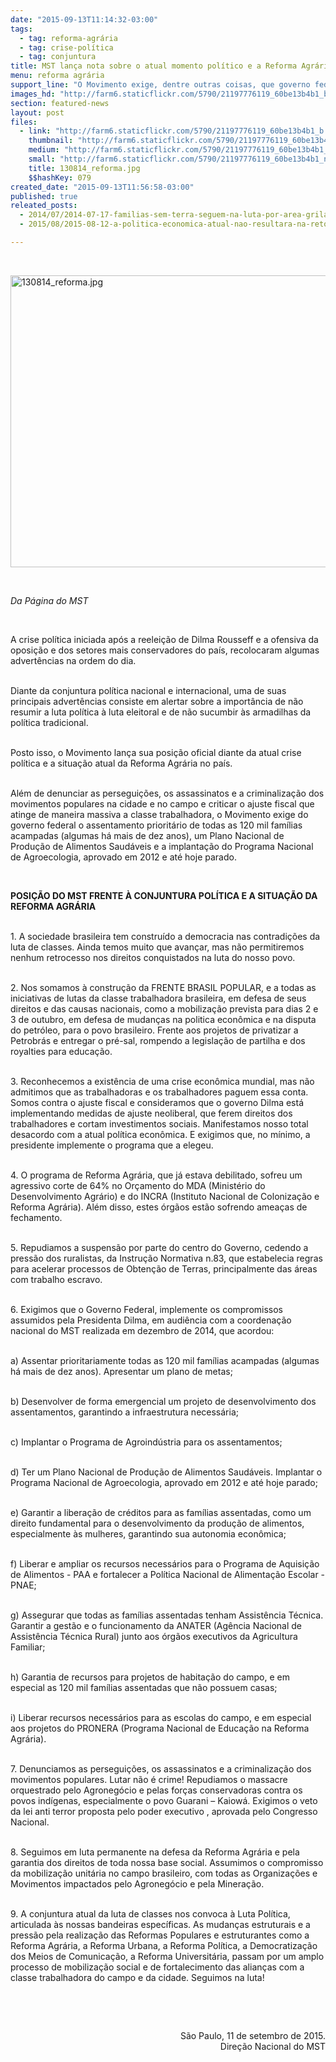 ```yaml
---
date: "2015-09-13T11:14:32-03:00"
tags:
  - tag: reforma-agrária
  - tag: crise-política
  - tag: conjuntura
title: MST lança nota sobre o atual momento político e a Reforma Agrária
menu: reforma agrária
support_line: "O Movimento exige, dentre outras coisas, que governo federal, implemente os compromissos assumidos com os Sem Terra."
images_hd: "http://farm6.staticflickr.com/5790/21197776119_60be13b4b1_b.jpg"
section: featured-news
layout: post
files:
  - link: "http://farm6.staticflickr.com/5790/21197776119_60be13b4b1_b.jpg"
    thumbnail: "http://farm6.staticflickr.com/5790/21197776119_60be13b4b1_t.jpg"
    medium: "http://farm6.staticflickr.com/5790/21197776119_60be13b4b1_z.jpg"
    small: "http://farm6.staticflickr.com/5790/21197776119_60be13b4b1_n.jpg"
    title: 130814_reforma.jpg
    $$hashKey: 079
created_date: "2015-09-13T11:56:58-03:00"
published: true
releated_posts:
  - 2014/07/2014-07-17-familias-sem-terra-seguem-na-luta-por-area-grilada-em-abelardo-luz.md
  - 2015/08/2015-08-12-a-politica-economica-atual-nao-resultara-na-retomada-do-crescimento-diz-marcio-pochmann.md

---
```

<p>&nbsp;</p>

<p><img alt="130814_reforma.jpg" height="467" src="http://farm6.staticflickr.com/5790/21197776119_60be13b4b1_b.jpg" width="700" /></p>

<p>&nbsp;</p>

<p><em>Da P&aacute;gina do MST&nbsp;</em></p>

<p>&nbsp;</p>

<p>A crise pol&iacute;tica iniciada ap&oacute;s a reelei&ccedil;&atilde;o de Dilma Rousseff e a ofensiva da oposi&ccedil;&atilde;o e dos setores mais conservadores do pa&iacute;s, recolocaram algumas advert&ecirc;ncias na ordem do dia.</p>

<p><br />
Diante da conjuntura pol&iacute;tica nacional e internacional, uma de suas principais advert&ecirc;ncias consiste em alertar sobre a import&acirc;ncia de n&atilde;o resumir a luta pol&iacute;tica &agrave; luta eleitoral e de n&atilde;o sucumbir &agrave;s armadilhas da pol&iacute;tica tradicional.&nbsp;</p>

<p><br />
Posto isso, o Movimento&nbsp;lan&ccedil;a sua posi&ccedil;&atilde;o oficial diante da atual crise pol&iacute;tica e a situa&ccedil;&atilde;o atual da Reforma Agr&aacute;ria no pa&iacute;s. &nbsp;</p>

<p><br />
Al&eacute;m de denunciar as persegui&ccedil;&otilde;es, os assassinatos e a criminaliza&ccedil;&atilde;o dos movimentos populares na cidade e no campo e criticar o ajuste fiscal que atinge de maneira massiva a classe trabalhadora, o Movimento exige do governo federal o assentamento priorit&aacute;rio de todas as 120 mil fam&iacute;lias acampadas (algumas h&aacute; mais de dez anos), um Plano Nacional de Produ&ccedil;&atilde;o de Alimentos Saud&aacute;veis&nbsp;e a implanta&ccedil;&atilde;o&nbsp;do Programa Nacional de Agroecologia, aprovado em 2012 e at&eacute; hoje parado.</p>

<p>&nbsp;</p>

<p><strong>POSI&Ccedil;&Atilde;O DO MST FRENTE &Agrave; CONJUNTURA POL&Iacute;TICA E A SITUA&Ccedil;&Atilde;O DA REFORMA AGR&Aacute;RIA</strong></p>

<p><br />
1. A sociedade brasileira tem constru&iacute;do a democracia nas contradi&ccedil;&otilde;es da luta de classes. Ainda temos muito que avan&ccedil;ar, mas n&atilde;o permitiremos nenhum retrocesso nos direitos conquistados na luta do nosso povo.</p>

<p><br />
2. Nos somamos &agrave; constru&ccedil;&atilde;o da FRENTE BRASIL POPULAR, e a todas as iniciativas de lutas da classe trabalhadora brasileira, em defesa de seus direitos e das causas nacionais, como a mobiliza&ccedil;&atilde;o prevista para dias 2 e 3 de outubro, em defesa de mudan&ccedil;as na politica econ&ocirc;mica e na disputa do petr&oacute;leo, para o povo brasileiro. Frente aos projetos de privatizar a Petrobr&aacute;s e entregar o pr&eacute;-sal, rompendo a legisla&ccedil;&atilde;o de partilha e dos royalties para educa&ccedil;&atilde;o.</p>

<p><br />
3. Reconhecemos a exist&ecirc;ncia de uma crise econ&ocirc;mica mundial, mas n&atilde;o admitimos que as trabalhadoras e os trabalhadores paguem essa conta. Somos contra o ajuste fiscal e consideramos que o governo Dilma est&aacute; implementando medidas de ajuste neoliberal, que ferem direitos dos trabalhadores e cortam investimentos sociais. Manifestamos nosso total desacordo com a atual pol&iacute;tica econ&ocirc;mica. E exigimos que, no m&iacute;nimo, a presidente implemente o programa que a elegeu.</p>

<p><br />
4. O programa de Reforma Agr&aacute;ria, que j&aacute; estava debilitado, sofreu um agressivo corte de 64% no Or&ccedil;amento do MDA (Minist&eacute;rio do Desenvolvimento Agr&aacute;rio) e do INCRA (Instituto Nacional de Coloniza&ccedil;&atilde;o e Reforma Agr&aacute;ria). Al&eacute;m disso, estes &oacute;rg&atilde;os est&atilde;o sofrendo amea&ccedil;as de fechamento.</p>

<p><br />
5. Repudiamos a suspens&atilde;o por parte do centro do Governo, cedendo a press&atilde;o dos ruralistas, da Instru&ccedil;&atilde;o Normativa n.83, que estabelecia regras para acelerar processos de Obten&ccedil;&atilde;o de Terras, principalmente das &aacute;reas com trabalho escravo.</p>

<p><br />
6. Exigimos que o Governo Federal, implemente os compromissos assumidos pela Presidenta Dilma, em audi&ecirc;ncia com a coordena&ccedil;&atilde;o nacional do MST realizada em dezembro de 2014, que acordou:</p>

<p><br />
a) Assentar prioritariamente todas as 120 mil fam&iacute;lias acampadas (algumas h&aacute; mais de dez anos). Apresentar um plano de metas;</p>

<p><br />
b) Desenvolver de forma emergencial um projeto de desenvolvimento dos assentamentos, garantindo a infraestrutura necess&aacute;ria;</p>

<p><br />
c) Implantar o Programa de Agroind&uacute;stria para os assentamentos;</p>

<p><br />
d) Ter um Plano Nacional de Produ&ccedil;&atilde;o de Alimentos Saud&aacute;veis. Implantar o Programa Nacional de Agroecologia, aprovado em 2012 e at&eacute; hoje parado;</p>

<p><br />
e) Garantir a libera&ccedil;&atilde;o de cr&eacute;ditos para as fam&iacute;lias assentadas, como um direito fundamental para o desenvolvimento da produ&ccedil;&atilde;o de alimentos, especialmente &agrave;s mulheres, garantindo sua autonomia econ&ocirc;mica;</p>

<p><br />
f) Liberar e ampliar os recursos necess&aacute;rios para o Programa de Aquisi&ccedil;&atilde;o de Alimentos - PAA e fortalecer a Pol&iacute;tica Nacional de Alimenta&ccedil;&atilde;o Escolar - PNAE;</p>

<p><br />
g) Assegurar que todas as fam&iacute;lias assentadas tenham Assist&ecirc;ncia T&eacute;cnica. Garantir a gest&atilde;o e o funcionamento da ANATER (Ag&ecirc;ncia Nacional de Assist&ecirc;ncia T&eacute;cnica Rural) junto aos &oacute;rg&atilde;os executivos da Agricultura Familiar;</p>

<p><br />
h) Garantia de recursos para projetos de habita&ccedil;&atilde;o do campo, e em especial as 120 mil fam&iacute;lias assentadas que n&atilde;o possuem casas;</p>

<p><br />
i) Liberar recursos necess&aacute;rios para as escolas do campo, e em especial aos projetos do PRONERA (Programa Nacional de Educa&ccedil;&atilde;o na Reforma Agr&aacute;ria).</p>

<p><br />
7. Denunciamos as persegui&ccedil;&otilde;es, os assassinatos e a criminaliza&ccedil;&atilde;o dos movimentos populares. Lutar n&atilde;o &eacute; crime! Repudiamos o massacre orquestrado pelo Agroneg&oacute;cio e pelas for&ccedil;as conservadoras contra os povos ind&iacute;genas, especialmente o povo Guarani &ndash; Kaiow&aacute;. Exigimos o veto da lei anti terror proposta pelo poder executivo , aprovada pelo Congresso Nacional.</p>

<p><br />
8. Seguimos em luta permanente na defesa da Reforma Agr&aacute;ria e pela garantia dos direitos de toda nossa base social. Assumimos o compromisso da mobiliza&ccedil;&atilde;o unit&aacute;ria no campo brasileiro, com todas as Organiza&ccedil;&otilde;es e Movimentos impactados pelo Agroneg&oacute;cio e pela Minera&ccedil;&atilde;o.</p>

<p><br />
9. A conjuntura atual da luta de classes nos convoca &agrave; Luta Pol&iacute;tica, articulada &agrave;s nossas bandeiras espec&iacute;ficas. As mudan&ccedil;as estruturais e a press&atilde;o pela realiza&ccedil;&atilde;o das Reformas Populares e estruturantes como a Reforma Agr&aacute;ria, a Reforma Urbana, a Reforma Pol&iacute;tica, a Democratiza&ccedil;&atilde;o dos Meios de Comunica&ccedil;&atilde;o, a Reforma Universit&aacute;ria, passam por um amplo processo de mobiliza&ccedil;&atilde;o social e de fortalecimento das alian&ccedil;as com a classe trabalhadora do campo e da cidade. Seguimos na luta!</p>

<p>&nbsp;</p>

<p>&nbsp;</p>

<p style="text-align: right;">S&atilde;o Paulo, 11 de setembro de 2015.<br />
Dire&ccedil;&atilde;o Nacional do MST</p>

<p style="text-align: right;">&nbsp;</p>

<p>&nbsp;</p>

<p>&nbsp;</p>

<p>&nbsp;</p>

<p>&nbsp;</p>

<p>&nbsp;</p>
